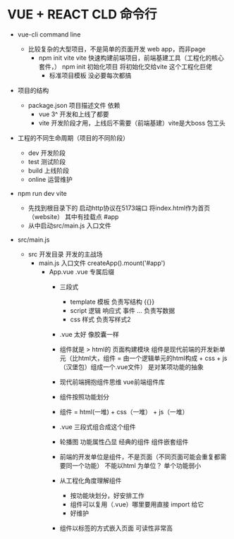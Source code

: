 # VUE + REACT CLD 命令行

- vue-cli command line 
  - 比较复杂的大型项目，不是简单的页面开发
    web app，而非page
    - npm init vite
      vite 快速构建前端项目，前端基建工具（工程化的核心套件，）
      npm init 初始化项目 将初始化交给vite 这个工程化巨佬
      - 标准项目模板
        没必要每次都搞

- 项目的结构
  - package.json 项目描述文件
    依赖
    - vue 3^ 开发和上线了都要
    - vite 开发阶段才用，上线后不需要（前端基建）vite是大boss 包工头 

- 工程的不同生命周期（项目的不同阶段）
  - dev 开发阶段
  - test 测试阶段
  - build 上线阶段
  - online 运营维护

- npm run dev  vite
  - 先找到根目录下的 启动http协议在5173端口 将index.html作为首页（website） 其中有挂载点 #app
  - 从中启动src/main.js 入口文件

- src/main.js
  - src 开发目录
    开发的主战场
    - main.js 入口文件
      createApp().mount('#app') 
      - App.vue
        .vue 专属后缀
        - 三段式
          - template 模板 负责写结构 {{}}
          - script 逻辑 响应式 事件 ... 负责写数据
          - css 样式 负责写样式2

        - .vue 太好 像胶囊一样 
        - 组件就是 > html的 页面构建模块
          组件是现代前端的开发新单元（比html大，组件 = 由一个逻辑单元的html构成 + css + js（汉堡包）组成一个.vue文件）
          是对某项功能的抽象 
        
        - 现代前端拥抱组件思维 vue前端组件库
        - 组件按照功能划分
        - 组件 = html(一堆) + css（一堆） + js（一堆）
        - .vue 三段式组合成这个组件
        - 轮播图 功能属性凸显 经典的组件
        组件嵌套组件
        - 前端的开发单位是组件，不是页面（不同页面可能会重复都需要同一个功能）
          不能以html 为单位？ 单个功能弱小
        - 从工程化角度理解组件
          - 按功能块划分，好安排工作
          - 组件可以复用（.vue）哪里要用直接 import 给它
          - 好维护 
        - 组件以标签的方式嵌入页面
          可读性非常高
          